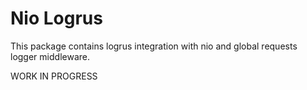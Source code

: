 # Nio Logrus

This package contains logrus integration with nio and global requests logger middleware.

WORK IN PROGRESS